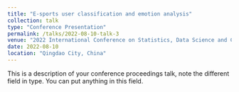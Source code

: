 ```yaml
---
title: "E-sports user classification and emotion analysis"
collection: talk
type: "Conference Presentation"
permalink: /talks/2022-08-10-talk-3
venue: "2022 International Conference on Statistics, Data Science and Computational Intelligence"
date: 2022-08-10
location: "Qingdao City, China"
---
```


This is a description of your conference proceedings talk, note the different field in type. You can put anything in this field.
